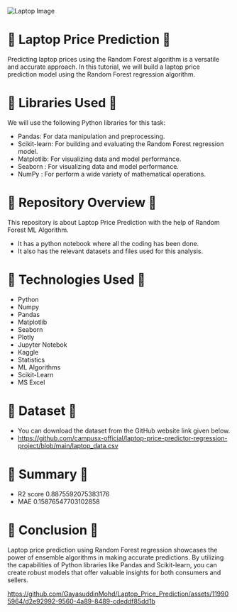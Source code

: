 ![Laptop Image](https://images.unsplash.com/photo-1593642632823-8f785ba67e45?auto=format&fit=crop&q=80&w=1932&ixlib=rb-4.0.3&ixid=M3wxMjA3fDB8MHxwaG90by1wYWdlfHx8fGVufDB8fHx8fA%3D%3D)



# 🌼  Laptop Price Prediction  🌼
Predicting laptop prices using the Random Forest algorithm is a versatile and accurate approach. In this tutorial, we will build a laptop price prediction model using the Random Forest regression algorithm.

# 🌼  Libraries Used  🌼
We will use the following Python libraries for this task:

* Pandas: For data manipulation and preprocessing.
* Scikit-learn: For building and evaluating the Random Forest regression model.
* Matplotlib: For visualizing data and model performance.
* Seaborn : For visualizing data and model performance.
* NumPy : For perform a wide variety of mathematical operations.

# 🌼  Repository Overview  🌼
This repository is about Laptop Price Prediction with the help of Random Forest ML Algorithm.
   - It has a python notebook where all the coding has been done.
   - It also has the relevant datasets and files used for this analysis.

# 🌼  Technologies Used  🌼
* Python
* Numpy
* Pandas
* Matplotlib
* Seaborn
* Plotly
* Jupyter Notebok
* Kaggle
* Statistics
* ML Algorithms
* Scikit-Learn
* MS Excel

# 🌼  Dataset  🌼
* You can download the dataset from the GitHub website link given below.
* https://github.com/campusx-official/laptop-price-predictor-regression-project/blob/main/laptop_data.csv

# 🌼  Summary  🌼
* R2 score 0.8875592075383176
* MAE 0.15876547703102858

# 🌼  Conclusion  🌼
Laptop price prediction using Random Forest regression showcases the power of ensemble algorithms in making accurate predictions. By utilizing the capabilities of Python libraries like Pandas and Scikit-learn, you can create robust models that offer valuable insights for both consumers and sellers.



https://github.com/GayasuddinMohd/Laptop_Price_Prediction/assets/119905964/d2e92992-9560-4a89-8489-cdeddf85dd1b













